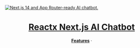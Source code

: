 <a href="[https://chat.vercel.ai/](https://rxai-gules.vercel.app/)">
  <img alt="Next.js 14 and App Router-ready AI chatbot." src="https://gemini-chatbot.vercel.rocks/og.png">
  <h1 align="center">Reactx Next.js AI Chatbot</h1>
</a>




<p align="center">
  <a href="#features"><strong>Features</strong></a> ·
